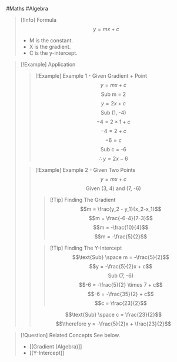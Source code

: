 #Maths #Algebra

> [!Info] Formula
> $$y = mx + c$$
> - M is the constant.
> - X is the gradient.
> - C is the y-intercept.

> [!Example] Application
> > [!Example] Example 1 - Given Gradient + Point
> > $$y = mx + c$$
> >  $$\text{Sub m = 2}$$
> >  $$y = 2x + c$$
>>  $$\text{Sub (1, -4)}$$
>>  $$-4 = 2 \times 1 + c$$
>>  $$-4 = 2 + c$$
>>  $$-6 = c$$
>>  $$\text{Sub c = -6}$$
>>  $$\therefore y = 2x - 6$$
>
>> [!Example] Example 2 - Given Two Points
>> $$y = mx + c$$
>> $$\text{Given (3, 4) and (7, -6)}$$
>> 
>> > [!Tip] Finding The Gradient
>> > $$m = \frac{y_2 - y_1}{x_2-x_1}$$
>> > $$m = \frac{-6-4}{7-3}$$
>> > $$m = -\frac{10}{4}$$
>> > $$m = -\frac{5}{2}$$
>> 
>>> [!Tip] Finding The Y-Intercept
>>> $$\text{Sub} \space m = -\frac{5}{2}$$
>>> $$y = -\frac{5}{2}x + c$$
>>> $$\text{Sub (7, -6)}$$
>>> $$-6 = -\frac{5}{2} \times 7 + c$$
>>> $$-6 = -\frac{35}{2} + c$$
>>> $$c = \frac{23}{2}$$
>>
>>$$\text{Sub} \space c = \frac{23}{2}$$
>> $$\therefore y = -\frac{5}{2}x + \frac{23}{2}$$

> [!Question] Related Concepts
> See below.
> - [[Gradient (Algebra)]]
> - [[Y-Intercept]]
